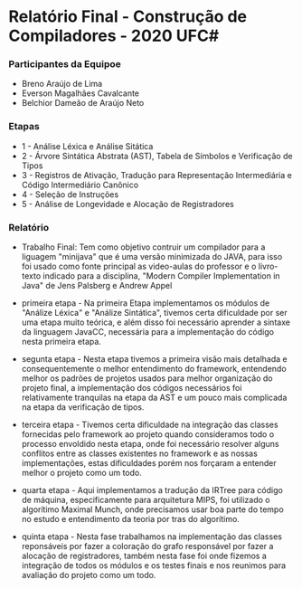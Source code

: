 # Relatório Final - Construção de Compiladores - 2020 UFC#

### Participantes da Equipoe ###

* Breno Araújo de Lima
* Everson Magalhães Cavalcante
* Belchior Dameão de Araújo Neto

### Etapas ###

* 1 - Análise Léxica e Análise Sitática
* 2 - Árvore Sintática Abstrata (AST), Tabela de Símbolos e Verificação de Tipos
* 3 - Registros de Ativação, Tradução para Representação Intermediária e Código Intermediário Canônico
* 4 - Seleção de Instruções
* 5 - Análise de Longevidade e Alocação de Registradores

### Relatório ###

* Trabalho Final: Tem como objetivo contruir um compilador para a liguagem "minijava" que é uma versão minimizada do JAVA, para isso foi usado como fonte principal as video-aulas do professor e o livro-texto indicado para a disciplina, "Modern Compiler Implementation in Java" de Jens Palsberg e Andrew Appel

* primeira etapa - Na primeira Etapa implementamos os módulos de "Análize Léxica" e "Análize Sintática", tivemos certa dificuldade por ser uma etapa muito teórica, e além disso foi necessário aprender a sintaxe da linguagem JavaCC, necessária para a implementação do código nesta primeira etapa.

* segunta etapa - Nesta etapa tivemos a primeira visão mais detalhada e consequentemente o melhor entendimento do framework, entendendo melhor os padrões de projetos usados para melhor organização do projeto final, a implementação dos códigos necessários foi relativamente tranquilas na etapa da AST e um pouco mais complicada na etapa da verificação de tipos.

* terceira etapa - Tivemos certa dificuldade na integração das classes fornecidas pelo framework ao projeto quando consideramos todo o processo envoldido nesta etapa, onde foi necessário resolver alguns conflitos entre as classes existentes no framework e as nossas implementações, estas dificuldades porém nos forçaram a entender melhor o projeto como um todo.

* quarta etapa - Aqui implementamos a tradução da IRTree para código de máquina, especificamente para arquitetura MIPS, foi utilizado o algorítimo Maximal Munch, onde precisamos usar boa parte do tempo no estudo e entendimento da teoria por tras do algorítimo.

* quinta etapa - Nesta fase trabalhamos na implementação das classes reponsáveis por fazer a coloração do grafo responsável por fazer a alocação de registradores, também nesta fase foi onde fizemos a integração de todos os módulos e os testes finais e nos reunimos para avaliação do projeto como um todo.
